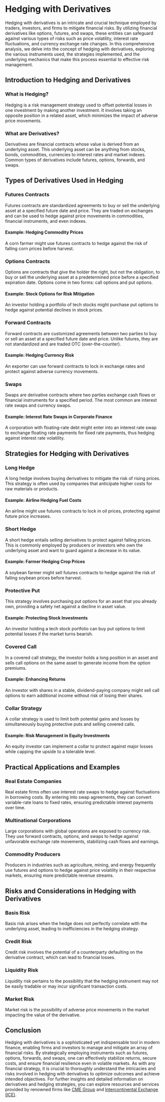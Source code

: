 # Hedging with Derivatives

Hedging with derivatives is an intricate and crucial technique employed by traders, investors, and firms to mitigate financial risks. By utilizing financial derivatives like options, futures, and swaps, these entities can safeguard against various types of risks such as price volatility, interest rate fluctuations, and currency exchange rate changes. In this comprehensive analysis, we delve into the concept of hedging with derivatives, exploring the various instruments used, the strategies implemented, and the underlying mechanics that make this process essential to effective risk management.

## Introduction to Hedging and Derivatives

### What is Hedging?

Hedging is a risk management strategy used to offset potential losses in one investment by making another investment. It involves taking an opposite position in a related asset, which minimizes the impact of adverse price movements.

### What are Derivatives?

Derivatives are financial contracts whose value is derived from an underlying asset. This underlying asset can be anything from stocks, bonds, commodities, currencies to interest rates and market indexes. Common types of derivatives include futures, options, forwards, and swaps.

## Types of Derivatives Used in Hedging

### Futures Contracts

Futures contracts are standardized agreements to buy or sell the underlying asset at a specified future date and price. They are traded on exchanges and can be used to hedge against price movements in commodities, financial instruments, and even indexes.

#### Example: Hedging Commodity Prices
A corn farmer might use futures contracts to hedge against the risk of falling corn prices before harvest.

### Options Contracts

Options are contracts that give the holder the right, but not the obligation, to buy or sell the underlying asset at a predetermined price before a specified expiration date. Options come in two forms: call options and put options.

#### Example: Stock Options for Risk Mitigation
An investor holding a portfolio of tech stocks might purchase put options to hedge against potential declines in stock prices.

### Forward Contracts

Forward contracts are customized agreements between two parties to buy or sell an asset at a specified future date and price. Unlike futures, they are not standardized and are traded OTC (over-the-counter).

#### Example: Hedging Currency Risk
An exporter can use forward contracts to lock in exchange rates and protect against adverse currency movements.

### Swaps

Swaps are derivative contracts where two parties exchange cash flows or financial instruments for a specified period. The most common are interest rate swaps and currency swaps.

#### Example: Interest Rate Swaps in Corporate Finance
A corporation with floating-rate debt might enter into an interest rate swap to exchange floating rate payments for fixed rate payments, thus hedging against interest rate volatility.

## Strategies for Hedging with Derivatives

### Long Hedge

A long hedge involves buying derivatives to mitigate the risk of rising prices. This strategy is often used by companies that anticipate higher costs for raw materials or products.

#### Example: Airline Hedging Fuel Costs
An airline might use futures contracts to lock in oil prices, protecting against future price increases.

### Short Hedge

A short hedge entails selling derivatives to protect against falling prices. This is commonly employed by producers or investors who own the underlying asset and want to guard against a decrease in its value.

#### Example: Farmer Hedging Crop Prices
A soybean farmer might sell futures contracts to hedge against the risk of falling soybean prices before harvest.

### Protective Put

This strategy involves purchasing put options for an asset that you already own, providing a safety net against a decline in asset value.

#### Example: Protecting Stock Investments
An investor holding a tech stock portfolio can buy put options to limit potential losses if the market turns bearish.

### Covered Call

In a covered call strategy, the investor holds a long position in an asset and sells call options on the same asset to generate income from the option premiums.

#### Example: Enhancing Returns
An investor with shares in a stable, dividend-paying company might sell call options to earn additional income without risk of losing their shares.

### Collar Strategy

A collar strategy is used to limit both potential gains and losses by simultaneously buying protective puts and selling covered calls.

#### Example: Risk Management in Equity Investments
An equity investor can implement a collar to protect against major losses while capping the upside to a tolerable level.

## Practical Applications and Examples

### Real Estate Companies

Real estate firms often use interest rate swaps to hedge against fluctuations in borrowing costs. By entering into swap agreements, they can convert variable-rate loans to fixed rates, ensuring predictable interest payments over time.

### Multinational Corporations

Large corporations with global operations are exposed to currency risk. They use forward contracts, options, and swaps to hedge against unfavorable exchange rate movements, stabilizing cash flows and earnings.

### Commodity Producers

Producers in industries such as agriculture, mining, and energy frequently use futures and options to hedge against price volatility in their respective markets, ensuring more predictable revenue streams.

## Risks and Considerations in Hedging with Derivatives

### Basis Risk

Basis risk arises when the hedge does not perfectly correlate with the underlying asset, leading to inefficiencies in the hedging strategy.

### Credit Risk

Credit risk involves the potential of a counterparty defaulting on the derivative contract, which can lead to financial losses.

### Liquidity Risk

Liquidity risk pertains to the possibility that the hedging instrument may not be easily tradable or may incur significant transaction costs.

### Market Risk

Market risk is the possibility of adverse price movements in the market impacting the value of the derivative.

## Conclusion

Hedging with derivatives is a sophisticated yet indispensable tool in modern finance, enabling firms and investors to manage and mitigate an array of financial risks. By strategically employing instruments such as futures, options, forwards, and swaps, one can effectively stabilize returns, secure costs, and ensure financial resilience even in volatile markets. As with any financial strategy, it is crucial to thoroughly understand the intricacies and risks involved in hedging with derivatives to optimize outcomes and achieve intended objectives. For further insights and detailed information on derivatives and hedging strategies, you can explore resources and services provided by renowned firms like [CME Group](https://www.cmegroup.com/) and [Intercontinental Exchange (ICE)](https://www.theice.com/).